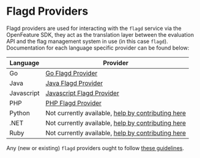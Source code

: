 # Flagd Providers 

Flagd providers are used for interacting with the `flagd` service via the OpenFeature SDK, they act as the translation layer between the evaluation API and the flag management system in use (in this case `flagd`). Documentation for each language specific provider can be found below:

| Language      | Provider |
| ----------- | ----------- |
| Go      | [Go Flagd Provider](https://github.com/open-feature/go-sdk-contrib/tree/main/providers/flagd)
| Java   | [Java Flagd Provider](https://github.com/open-feature/java-sdk-contrib/tree/main/providers/flagd)
| Javascript   | [Javascript Flagd Provider](https://github.com/open-feature/js-sdk-contrib/tree/main/libs/providers/flagd)
| PHP   | [PHP Flagd Provider](https://github.com/open-feature/php-sdk-contrib/tree/main/src/Flagd)
| Python   | Not currently available, [help by contributing here](https://github.com/open-feature/python-sdk-contrib)
| .NET   | Not currently available, [help by contributing here](https://github.com/open-feature/dotnet-sdk-contrib)
| Ruby  | Not currently available, [help by contributing here](https://github.com/open-feature/ruby-sdk-contrib)

Any (new or existing) `flagd` providers ought to follow [these guidelines](../other_resources/creating_providers.md).
